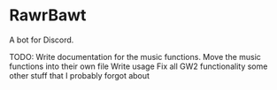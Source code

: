 # RawrBawt
A bot for Discord.

TODO:
Write documentation for the music functions.
Move the music functions into their own file
Write usage
Fix all GW2 functionality
some other stuff that I probably forgot about